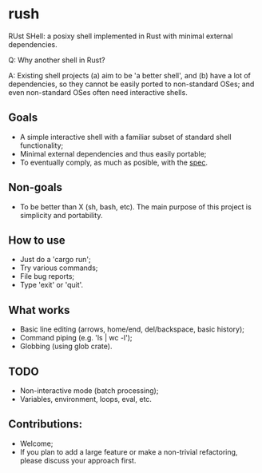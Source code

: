 # rush
RUst SHell: a posixy shell implemented in Rust with minimal external dependencies.

Q: Why another shell in Rust?

A: Existing shell projects (a) aim to be 'a better shell', and (b) have a lot of dependencies, so they cannot be easily ported to non-standard OSes; and even non-standard OSes often need interactive shells.

## Goals

- A simple interactive shell with a familiar subset of standard shell functionality;
- Minimal external dependencies and thus easily portable;
- To eventually comply, as much as posible, with the [spec](https://pubs.opengroup.org/onlinepubs/9699919799/utilities/contents.html).

## Non-goals

- To be better than X (sh, bash, etc). The main purpose of this project is simplicity and portability.

## How to use

- Just do a 'cargo run';
- Try various commands;
- File bug reports;
- Type 'exit' or 'quit'.

## What works

- Basic line editing (arrows, home/end, del/backspace, basic history);
- Command piping (e.g. 'ls | wc -l');
- Globbing (using glob crate).

## TODO

- Non-interactive mode (batch processing);
- Variables, environment, loops, eval, etc.

## Contributions:

- Welcome;
- If you plan to add a large feature or make a non-trivial refactoring, please discuss your approach first.
